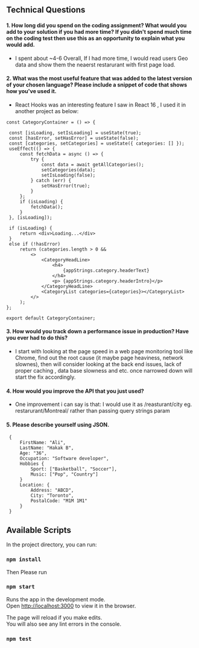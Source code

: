 ## Technical Questions

#### 1.	How long did you spend on the coding assignment? What would you add to your solution if you had more time? If you didn't spend much time on the coding test then use this as an opportunity to explain what you would add.

  - I spent about ~4-6 Overall, If I had more time, I would read users Geo data and show them the neaerst restarurant with first page load.

#### 2.	What was the most useful feature that was added to the latest version of your chosen language? Please include a snippet of code that shows how you've used it.
  - React Hooks was an interesting feature I saw in React 16 , I used it in another project as below: 

   ```
const CategoryContainer = () => {

    const [isLoading, setIsLoading] = useState(true);
    const [hasError, setHasError] = useState(false);
    const [categories, setCategories] = useState({ categories: [] });
    useEffect(() => {
        const fetchData = async () => {
            try {
                const data = await getAllCategories();
                setCategories(data);
                setIsLoading(false);
            } catch (err) {
                setHasError(true);
            }
        };
        if (isLoading) {
            fetchData();
        }
    }, [isLoading]);

    if (isLoading) {
        return <div>Loading...</div>
    }
    else if (!hasError)
        return (categories.length > 0 &&
            <>
                <CategoryHeadLine>
                    <h4>
                        {appStrings.category.headerText}
                    </h4>
                    <p> {appStrings.category.headerIntro}</p>
                </CategoryHeadLine>
                <CategoryList categories={categories}></CategoryList>
            </>
        );
};

export default CategoryContainer;
   ```

#### 3.	How would you track down a performance issue in production? Have you ever had to do this?
  - I start with looking at the page speed in a web page monitoring tool like Chrome, find out the root cause (it maybe page heaviness, network slownes), 
  then will consider looking at the back end issues, lack of proper caching , data base slowness and etc. once narrowed down will start the fix accordingly.

#### 4.	How would you improve the API that you just used? 
   - One improvement i can say is that: I would use it as /reasturant/city eg. restarurant/Montreal/ rather than passing query strings param

#### 5.	Please describe yourself using JSON.
   ```
    {
        FirstName: "Ali",
        LastName: "Hakak B",
        Age: "36",
        Occupation: "Software developer",
        Hobbies { 
            Sport: ["Basketball", "Soccer"],
            Music: ["Pop", "Country"]
        }
        Location: {
            Address: "ABCD",
            City: "Toronto",
            PostalCode: "M1M 1M1"
        }
    }
   ```
   
   
## Available Scripts

In the project directory, you can run:

### `npm install`

Then Please run 

### `npm start`

Runs the app in the development mode.<br />
Open [http://localhost:3000](http://localhost:3000) to view it in the browser.

The page will reload if you make edits.<br />
You will also see any lint errors in the console.

### `npm test`

